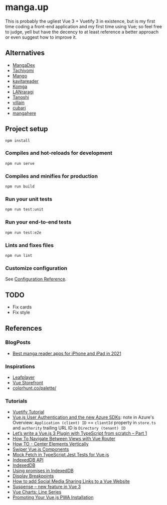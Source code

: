 # manga.up

This is probably the ugliest Vue 3 + Vuetify 3 in existence, but is my first time coding a front-end application and my first time using Vue; so feel free to judge, yell but have the decency to at least reference a better approach or even suggest how to improve it.

## Alternatives

- [MangaDex](https://mangadex.org/)
- [Tachiyomi](https://tachiyomi.org/)
- [Mango](https://getmango.app/#/)
- [kavitareader](https://www.kavitareader.com/)
- [Komga](https://komga.org/)
- [LANraragi](https://lrr.tvc-16.science/)
- [Tanoshi](https://faldez.github.io/tanoshi)
- [villain](https://villain.js.org/)
- [cubari](https://cubari.moe/)
- [mangahere](https://www.mangahere.cc/)

## Project setup

```
npm install
```

### Compiles and hot-reloads for development

```
npm run serve
```

### Compiles and minifies for production

```
npm run build
```

### Run your unit tests

```
npm run test:unit
```

### Run your end-to-end tests

```
npm run test:e2e
```

### Lints and fixes files

```
npm run lint
```

### Customize configuration

See [Configuration Reference](https://cli.vuejs.org/config/).

## TODO

- Fix cards
- Fix style

## References

### BlogPosts

- [Best manga reader apps for iPhone and iPad in 2021](https://www.igeeksblog.com/best-manga-reader-apps-for-iphone-ipad/)

### Inspirations

- [Leafplayer](https://github.com/paulschwoerer/leafplayer)
- [Vue Storefront](https://github.com/vuestorefront/vue-storefront)
- [colorhunt.co/palette/](https://colorhunt.co/)

### Tutorials

- [Vuetify Tutorial](https://www.youtube.com/playlist?list=PL4cUxeGkcC9g0MQZfHwKcuB0Yswgb3gA5)
- [Vue.js User Authentication and the new Azure SDKs](https://devblogs.microsoft.com/azure-sdk/vue-js-user-authentication/): note in Azure's Overview: `Application (client) ID` == `clientId` property in `store.ts` and `authority` trailing URL ID is `Directory (tenant) ID`
- [Let’s write a Vue.js 3 Plugin with TypeScript from scratch – Part 1](https://q-now.de/2021/10/lets-write-a-vue-js-3-plugin-with-typescript-from-scratch-part-1/)
- [How To Navigate Between Views with Vue Router](https://www.digitalocean.com/community/tutorials/how-to-navigate-between-views-with-vue-router)
- [How TO - Center Elements Vertically](https://www.w3schools.com/howto/howto_css_center-vertical.asp)
- [Swiper Vue.js Components](https://swiperjs.com/vue)
- [Mock Fetch in TypeScript Jest Tests for Vue.js](https://www.damirscorner.com/blog/posts/20190517-MockFetchInTypeScriptJestTestsForVueJs.html)
- [IndexedDB API](https://developer.mozilla.org/en-US/docs/Web/API/IndexedDB_API)
- [IndexedDB](https://javascript.info/indexeddb)
- [Using promises in IndexedDB](https://dev.to/andyhaskell/using-promises-in-indexeddb-4nc0)
- [Display Breakpoints](https://vuetifyjs.com/en/features/breakpoints/#display-breakpoints)
- [How to add Social Media Sharing Links to a Vue Website](https://dev.to/lindaojo/how-to-add-social-media-sharing-links-to-a-vue-website-5d3l)
- [Suspense – new feature in Vue 3](https://vueschool.io/articles/vuejs-tutorials/suspense-new-feature-in-vue-3/)
- [Vue Charts: Line Series](https://www.ag-grid.com/vue-charts/line-series/)
- [Promoting Your Vue.js PWA Installation](https://medium.com/js-dojo/promoting-your-vue-js-pwa-installation-6bd112342c19)
